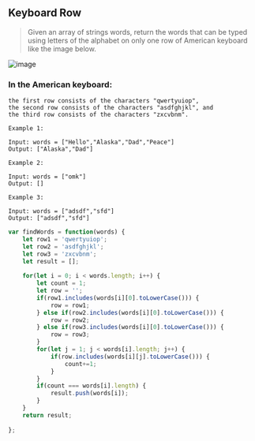 ## Keyboard Row

> Given an array of strings words, return the words that can be typed using letters of the alphabet on only one row of American keyboard like the image below.

![image](https://user-images.githubusercontent.com/11692119/119174499-491db600-ba86-11eb-83bc-3775f554cef1.png)


### In the American keyboard:

```
the first row consists of the characters "qwertyuiop",
the second row consists of the characters "asdfghjkl", and
the third row consists of the characters "zxcvbnm".
```

 
```
Example 1:

Input: words = ["Hello","Alaska","Dad","Peace"]
Output: ["Alaska","Dad"]
```
```
Example 2:

Input: words = ["omk"]
Output: []
```
```
Example 3:

Input: words = ["adsdf","sfd"]
Output: ["adsdf","sfd"]
```

```js
var findWords = function(words) {
    let row1 = 'qwertyuiop';
    let row2 = 'asdfghjkl';
    let row3 = 'zxcvbnm';
    let result = [];
    
    for(let i = 0; i < words.length; i++) {
        let count = 1;
        let row = '';
        if(row1.includes(words[i][0].toLowerCase())) {
            row = row1;
        } else if(row2.includes(words[i][0].toLowerCase())) {
            row = row2;
        } else if(row3.includes(words[i][0].toLowerCase())) {
            row = row3;
        }
        for(let j = 1; j < words[i].length; j++) {
            if(row.includes(words[i][j].toLowerCase())) {
                count+=1;
            }
        }
        if(count === words[i].length) {
            result.push(words[i]);
        }
    }
    return result;
    
};
```

